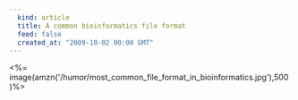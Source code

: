 ```yaml
---
  kind: article
  title: A common bioinformatics file format
  feed: false
  created_at: "2009-10-02 00:00 GMT"
---
```


<%= image(amzn('/humor/most_common_file_format_in_bioinformatics.jpg'),500)%>

